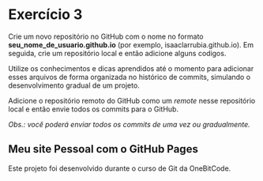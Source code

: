 # Exercício 3

Crie um novo repositório no GitHub com o nome no formato **seu_nome_de_usuario.github.io** (por exemplo, isaaclarrubia.github.io). Em seguida, crie um repositório local e então adicione alguns codigos.

Utilize os conhecimentos e dicas aprendidos até o momento para adicionar esses arquivos de forma organizada no histórico de commits, simulando o desenvolvimento gradual de um projeto.

Adicione o repositório remoto do GitHub como um *remote* nesse repositório local e então envie todos os commits para o GitHub.

*Obs.: você poderá enviar todos os commits de uma vez ou gradualmente.*

## Meu site Pessoal com o GitHub Pages

Este projeto foi desenvolvido durante o curso de Git da OneBitCode.